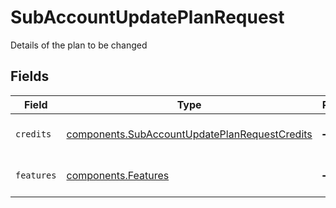 # SubAccountUpdatePlanRequest

Details of the plan to be changed


## Fields

| Field                                                                                                          | Type                                                                                                           | Required                                                                                                       | Description                                                                                                    |
| -------------------------------------------------------------------------------------------------------------- | -------------------------------------------------------------------------------------------------------------- | -------------------------------------------------------------------------------------------------------------- | -------------------------------------------------------------------------------------------------------------- |
| `credits`                                                                                                      | [components.SubAccountUpdatePlanRequestCredits](../../models/components/subaccountupdateplanrequestcredits.md) | :heavy_minus_sign:                                                                                             | Credit details to update                                                                                       |
| `features`                                                                                                     | [components.Features](../../models/components/features.md)                                                     | :heavy_minus_sign:                                                                                             | Features details to update                                                                                     |